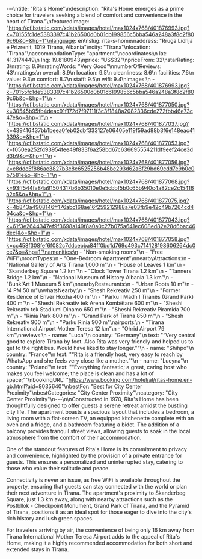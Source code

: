 ---\ntitle: "Rita's Home"\ndescription: "Rita's Home emerges as a prime choice for travelers seeking a blend of comfort and convenience in the heart of Tirana."\nfeaturedImage: "https://cf.bstatic.com/xdata/images/hotel/max1024x768/401876993.jpg?k=70155fc1de5383397c41b26500d0b01cb199856c5bba546a248a3f8c2f809c6b&o=&hp=1"\nlanguage: en\nslug: rita-s-home\naddress: "Rruga Lidhja e Prizrenit, 1019 Tirana, Albania"\ncity: "Tirana"\nlocation: "Tirana"\naccommodationType: "apartment"\ncoordinates:\n  lat: 41.3174449\n  lng: 19.8180943\nprice: "US$32"\npriceFrom: 32\nstarRating: 3\nrating: 8.9\nratingWords: "Very Good"\nnumberOfReviews: 43\nratings:\n  overall: 8.9\n  location: 9.5\n  cleanliness: 8.6\n  facilities: 7.6\n  value: 9.3\n  comfort: 8.7\n  staff: 9.5\n  wifi: 9.4\nimages:\n  - "https://cf.bstatic.com/xdata/images/hotel/max1024x768/401876993.jpg?k=70155fc1de5383397c41b26500d0b01cb199856c5bba546a248a3f8c2f809c6b&o=&hp=1"\n  - "https://cf.bstatic.com/xdata/images/hotel/max1024x768/401877050.jpg?k=30545b95fb4deac91f172d7f97111f3c3f1848a2082336cde272fbb46e73c47e&o=&hp=1"\n  - "https://cf.bstatic.com/xdata/images/hotel/max1024x768/401877037.jpg?k=439416437bb1beea0feb02dbf333127e06405e119f59ad88b3f6e148eac41339&o=&hp=1"\n  - "https://cf.bstatic.com/xdata/images/hotel/max1024x768/401877053.jpg?k=f050ea252fd93954fee49f833f6a258bd67c636695554211df9eef24ce3dd3b9&o=&hp=1"\n  - "https://cf.bstatic.com/xdata/images/hotel/max1024x768/401877056.jpg?k=c8ddc5f886ac3827b3c8c6525256b48be293d62a6f29bd69cdd7e9b0c0b7581e&o=&hp=1"\n  - "https://cf.bstatic.com/xdata/images/hotel/max1024x768/401877068.jpg?k=93ff544fa84a91504317b6b35010e0e5cbbf5b0c65b940c4a82ce2c15416a2c5&o=&hp=1"\n  - "https://cf.bstatic.com/xdata/images/hotel/max1024x768/401877075.jpg?k=4b843a4908146ff176abc168ae16f259212988a7e03fb9e42c49b7264cd404ca&o=&hp=1"\n  - "https://cf.bstatic.com/xdata/images/hotel/max1024x768/401877043.jpg?k=61f3e2644347ef9f3698a149f8a0a0c27b075a641ec608ed82e28d6bac46dec1&o=&hp=1"\n  - "https://cf.bstatic.com/xdata/images/hotel/max1024x768/401877058.jpg?k=cc458f308fef6f082c7ddcebba84ff0bd1d769c493c714128198606264dc0ce7&o=&hp=1"\namenities:\n  - "Non-smoking rooms"\n  - "Free WiFi"\nroomTypes:\n  - "One-Bedroom Apartment"\nnearbyAttractions:\n  - "National Gallery of Arts Tirana 1,000 m"\n  - "House of Leaves 1 km"\n  - "Skanderbeg Square 1.2 km"\n  - "Clock Tower Tirana 1.2 km"\n  - "Tanners' Bridge 1.2 km"\n  - "National Museum of History Albania 1.3 km"\n  - "Bunk'Art 1 Museum 5 km"\nnearbyRestaurants:\n  - "Urban Roots 10 m"\n  - "4 PM 50 m"\nwhatsNearby:\n  - "Shesh Rekreativ 250 m"\n  - "Former Residence of Enver Hoxha 400 m"\n  - "Parku I Madh I Tiranës (Grand Park) 400 m"\n  - "Sheshi Rekreativ tek Arena Kombëtare 600 m"\n  - "Sheshi Rekreativ tek Stadiumi Dinamo 650 m"\n  - "Sheshi Rekreativ Piramida 700 m"\n  - "Rinia Park 800 m"\n  - "Grand Park of Tirana 850 m"\n  - "Shesh Rekreativ 900 m"\n  - "Parku Rinia 900 m"\nairports:\n  - "Tirana International Airport Mother Teresa 12 km"\n  - "Ohrid Airport 79 km"\nreviews:\n  - name: "Luca"\n    country: "Germany"\n    text: "“Very central good to explore Tirana by foot. Also Rita was very friendly and helped us to get to the right bus. Would have liked to stay longer.”"\n  - name: "Shihpo"\n    country: "France"\n    text: "“Rita is a friendly host, very easy to reach by WhatsApp and she feels very close like a mother.”"\n  - name: "Lucyna"\n    country: "Poland"\n    text: "“Everything fantastic; a great, caring host who makes you feel welcome; the place is clean and has a lot of space;”"\nbookingURL: "https://www.booking.com/hotel/al/ritas-home.en-gb.html?aid=8035640"\nbestFor: "Best for City Center Proximity"\nbestCategories: "City Center Proximity"\ncategory: "City Center Proximity"\n---\n\nConstructed in 1970, Rita's Home has been thoughtfully designed to offer guests a serene retreat amidst the bustling city life. The apartment boasts a spacious layout that includes a bedroom, a living room with a flat-screen TV, an equipped kitchenette complete with an oven and a fridge, and a bathroom featuring a bidet. The addition of a balcony provides tranquil street views, allowing guests to soak in the local atmosphere from the comfort of their accommodation.

One of the standout features of Rita's Home is its commitment to privacy and convenience, highlighted by the provision of a private entrance for guests. This ensures a personalized and uninterrupted stay, catering to those who value their solitude and peace.

Connectivity is never an issue, as free WiFi is available throughout the property, ensuring that guests can stay connected with the world or plan their next adventure in Tirana. The apartment's proximity to Skanderbeg Square, just 1.3 km away, along with nearby attractions such as the Postbllok - Checkpoint Monument, Grand Park of Tirana, and the Pyramid of Tirana, positions it as an ideal spot for those eager to dive into the city's rich history and lush green spaces.

For travelers arriving by air, the convenience of being only 16 km away from Tirana International Mother Teresa Airport adds to the appeal of Rita's Home, making it a highly recommended accommodation for both short and extended stays in Tirana.
